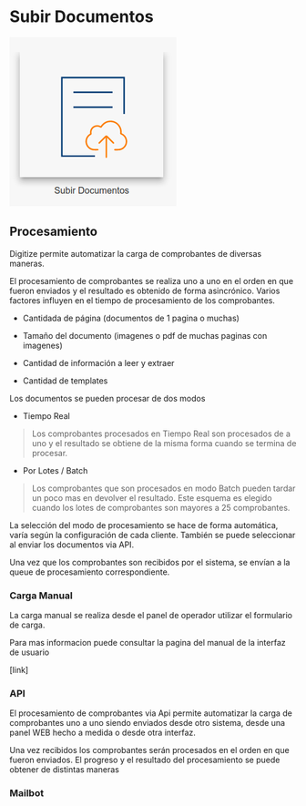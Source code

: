 
# Subir Documentos

![alt_text](../images/image3.png "image_tooltip")

## Procesamiento

Digitize permite automatizar la carga de comprobantes de diversas maneras.

El procesamiento de comprobantes se realiza uno a uno en el orden en que fueron enviados y el resultado es obtenido de forma asincrónico.
Varios factores influyen en el tiempo de procesamiento de los comprobantes.


* Cantidada de página (documentos de 1 pagina o muchas)

* Tamaño del documento (imagenes o pdf de muchas paginas con imagenes)

* Cantidad de información a leer y extraer

* Cantidad de templates


Los documentos se pueden procesar de dos modos

* Tiempo Real

> Los comprobantes procesados en Tiempo Real son procesados de a uno y el resultado se obtiene de la misma forma cuando se termina de procesar.

* Por Lotes / Batch

> Los comprobantes que son procesados en modo Batch pueden tardar un poco mas en devolver el resultado.
Este esquema es elegido cuando los lotes de comprobantes son mayores a 25 comprobantes.
<!-- El sistema devolverá un ID de Lote e informará en cuanto el lote completo termina de ser procesado. -->

La selección del modo de procesamiento se hace de forma automática, varía según la configuración de cada cliente.
También se puede seleccionar al enviar los documentos via API.
  
Una vez que los comprobantes son recibidos por el sistema, se envían a la queue de procesamiento correspondiente.

### Carga Manual

La carga manual se realiza desde el panel de operador utilizar el formulario de carga.

Para mas informacion puede consultar la pagina del manual de la interfaz de usuario

[link]


### API

El procesamiento de comprobantes via Api permite automatizar la carga de comprobantes uno a uno siendo enviados desde otro sistema, desde una panel WEB hecho a medida o desde otra interfaz.

Una vez recibidos los comprobantes serán procesados en el orden en que fueron enviados. El progreso y el resultado del procesamiento se puede obtener de distintas maneras <!--como indica en la sección de [Obtención de Resultados](#obtención_de_resultados)-->

<!--[EJEMPLO ACA USANDO PLUGIN DE INSERCION DE CODIGO]()-->

### Mailbot

<!--
## Obtención de Resultados

### Reportes

### Callback

### Consulta via API
-->
